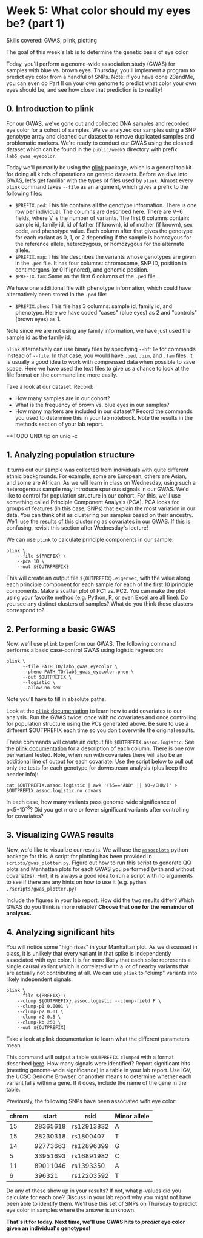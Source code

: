 # Week 5: What color should my eyes be?  (part 1)
Skills covered: GWAS, plink, plotting

The goal of this week's lab is to determine the genetic basis of eye color.

Today, you'll perform a genome-wide association study (GWAS) for samples with blue vs. brown eyes. Thursday, you'll implement a program to predict eye color from a handful of SNPs. Note: if you have done 23andMe, you can even do Part II on your own genome to predict what color your own eyes should be, and see how close that prediction is to reality! 

## 0. Introduction to plink

For our GWAS, we've gone out and collected DNA samples and recorded eye color for a cohort of samples. We've analyzed our samples using a SNP genotype array and cleaned our dataset to remove duplicated samples and problematic markers. We're ready to conduct our GWAS using the cleaned dataset which can be found in the `public/week5` directory with prefix `lab5_gwas_eyecolor`.

Today we'll primarily be using the [plink](https://www.cog-genomics.org/plink2) package, which is a general toolkit for doing all kinds of operations on genetic datasets. Before we dive into GWAS, let's get familiar with the types of files used by `plink`. Almost every `plink` command takes `--file` as an argument, which gives a prefix to the following files:

* `$PREFIX.ped`: This file contains all the genotype information. There is one row per individual. The columns are described [here](https://www.cog-genomics.org/plink/1.9/formats#ped). There are V+6 fields, where V is the number of variants. The first 6 columns contain: sample id, family id, id of father (if known), id of mother (if known), sex code, and phenotype value. Each column after that gives the genotype for each variant as 0, 1, or 2 depending if the sample is homozyous for the reference allele, heterozygous, or homozygous for the alternate allele.
* `$PREFIX.map`: This file describes the variants whose genotypes are given in the `.ped` file. It has four columns: chromosome, SNP ID, position in centimorgans (or 0 if ignored), and genomic position.
* `$PREFIX.fam`: Same as the first 6 columns of the `.ped` file.

We have one additional file with phenotype information, which could have alternatively been stored in the `.ped` file:

* `$PREFIX.phen`: This file has 3 columns: sample id, family id, and phenotype. Here we have coded "cases" (blue eyes) as 2 and "controls" (brown eyes) as 1.

Note since we are not using any family information, we have just used the sample id as the family id.

`plink` alternatively can use binary files by specifying `--bfile` for commands instead of `--file`. In that case, you would have `.bed`, `.bim`, and `.fam` files. It is usually a good idea to work with compressed data when possible to save space. Here we have used the text files to give us a chance to look at the file format on the command line more easily.

Take a look at our dataset. Record:
* How many samples are in our cohort?
* What is the frequency of brown vs. blue eyes in our samples?
* How many markers are included in our dataset?
Record the commands you used to determine this in your lab notebook. Note the results in the methods section of your lab report.

**TODO  UNIX tip on uniq -c

## 1. Analyzing population structure

It turns out our sample was collected from individuals with quite different ethnic backgrounds. For example, some are European, others are Asian, and some are African. As we will learn in class on Wednesday, using such a heterogenous sample may introduce spurious signals in our GWAS. We'd like to control for population structure in our cohort. For this, we'll use something called Principle Component Analysis (PCA). PCA looks for groups of features (in this case, SNPs) that explain the most variation in our data. You can think of it as clustering our samples based on their ancestry. We'll use the results of this clustering as covariates in our GWAS. If this is confusing, revisit this section after Wednesday's lecture!

We can use `plink` to calculate principle components in our sample:

```
plink \
    --file ${PREFIX} \
    --pca 10 \
    --out ${OUTRPREFIX}
```

This will create an output file `${OUTPREFIX}.eigenvec`, with the value along each principle component for each sample for each of the first 10 principle components. Make a scatter plot of PC1 vs. PC2. You can make the plot using your favorite method (e.g. Python, R, or even Excel are all fine). Do you see any distinct clusters of samples? What do you think those clusters correspond to?

## 2. Performing a basic GWAS

Now, we'll use `plink` to perform our GWAS. The following command performs a basic case-control GWAS using logistic regression:
```
plink \
      --file PATH_TO/lab5_gwas_eyecolor \
      --pheno PATH_TO/lab5_gwas_eyecolor.phen \
      --out $OUTPREFIX \
      --logistic \
      --allow-no-sex
```
Note you'll have to fill in absolute paths.

Look at the [`plink` documentation](https://www.cog-genomics.org/plink/1.9/assoc#linear) to learn how to add covariates to our analysis. Run the GWAS twice: once with no covariates and once controlling for population structure using the PCs generated above. Be sure to use a different $OUTPREFIX each time so you don't overwrite the original results.

These commands will create an output file `$OUTPREFIX.assoc.logistic`. See the [plink documentation](https://www.cog-genomics.org/plink/1.9/formats#assoc_linear) for a description of each column. There is one row per variant tested. Note, when run with covariates there will also be an additional line of output for each covariate. Use the script below to pull out only the tests for each genotype for downstream analysis (plus keep the header info):

```
cat $OUTPREFIX.assoc.logistic | awk '($5=="ADD" || $0~/CHR/)' > $OUTPREFIX.assoc.logistic.no_covars
```

In each case, how many variants pass genome-wide significance of p<5*10<sup>-8</sup>? Did you get more or fewer significant variants after controlling for covariates?

## 3. Visualizing GWAS results
Now, we'd like to visualize our results. We will use the [`assocplots`](https://github.com/khramts/assocplots) python package for this.  A script for plotting has been provided in `scripts/gwas_plotter.py`. Figure out how to run this script to generate QQ plots and Manhattan plots for each GWAS you performed (with and without covariates). Hint, it is always a good idea to run a script with no arguments to see if there are any hints on how to use it (e.g. `python ./scripts/gwas_plotter.py`)

Include the figures in your lab report. How did the two results differ? Which GWAS do you think is more reliable? **Choose that one for the remainder of analyses.**

## 4. Analyzing significant hits

You will notice some "high rises" in your Manhattan plot. As we discussed in class, it is unlikely that every variant in that spike is independently associated with eye color. It is far more likely that each spike represents a single causal variant which is correlated with a lot of nearby variants that are actually not contributing at all. We can use `plink` to "clump" variants into likely independent signals:

```
plink \
    --file ${PREFIX} \
    --clump ${OUTPREFIX}.assoc.logistic --clump-field P \
    --clump-p1 0.0001 \
    --clump-p2 0.01 \
    --clump-r2 0.5 \
    --clump-kb 250 \
    --out ${OUTPREFIX}
```
Take a look at plink documentation to learn what the different parameters mean.

This command will output a table `$OUTPREFIX.clumped` with a format described [here](https://www.cog-genomics.org/plink/1.9/formats#clumped). How many signals were identified? Report significant hits (meeting genome-wide significance) in a table in your lab report. Use IGV, the UCSC Genome Browser, or another means to determine whether each variant falls within a gene. If it does, include the name of the gene in the table.

Previously, the following SNPs have been associated with eye color:

| chrom | start | rsid | Minor allele |
|----------|----------|-------|------|
| 15 | 28365618 | rs12913832 | A |
| 15 | 28230318 | rs1800407 | T |
| 14 | 92773663 | rs12896399 | G |
| 5 | 33951693 | rs16891982 | C |
| 11 | 89011046 | rs1393350 | A |
| 6 | 396321 | rs12203592 | T |

Do any of these show up in your results? If not, what p-values did you calculate for each one?
Discuss in your lab report why you might not have been able to identify them. We'll use this set of SNPs on Thursday to predict eye color in samples where the answer is unknown.

**That's it for today. Next time, we'll use GWAS hits to *predict* eye color given an individual's genotypes!**

